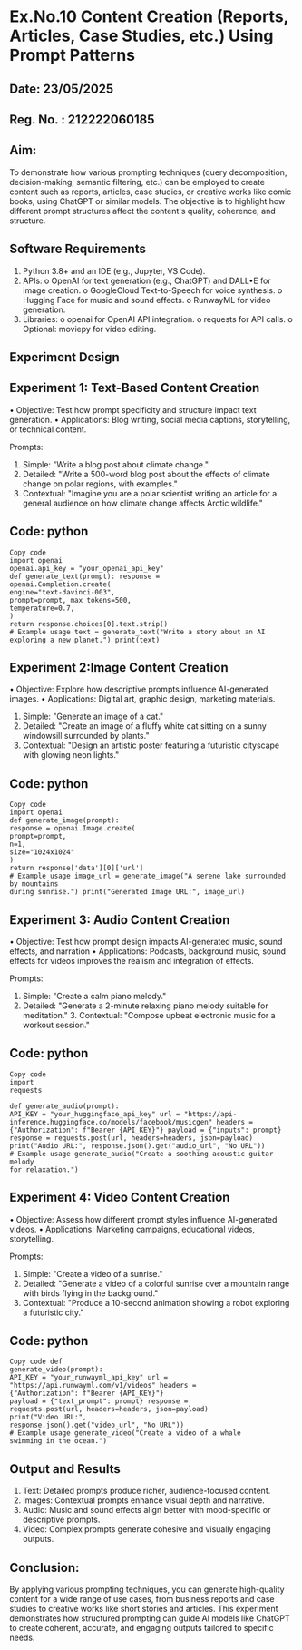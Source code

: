 # Ex.No.10 Content Creation (Reports, Articles, Case Studies, etc.) Using Prompt Patterns

## Date: 23/05/2025
## Reg. No. : 212222060185

## Aim:
To demonstrate how various prompting techniques (query decomposition, decision-making, semantic filtering, etc.) can be employed to create content such as reports, articles, case studies, or creative works like comic books, using ChatGPT or similar models. The objective is to highlight how different prompt structures affect the content's quality, coherence, and structure.

## Software Requirements
1. Python 3.8+ and an IDE (e.g., Jupyter, VS Code).
2.  APIs:
o OpenAI for text generation (e.g., ChatGPT) and DALL•E for image creation.
o GoogleCloud Text-to-Speech for voice synthesis.
o Hugging Face for music and sound effects.
o RunwayML for video generation.
3. Libraries:
o openai for OpenAI API integration.
o requests for API calls.
o Optional: moviepy for video editing.

## Experiment Design
## Experiment 1: Text-Based Content Creation
• Objective: Test how prompt specificity and structure impact text generation.
• Applications: Blog writing, social media captions, storytelling, or technical content.

Prompts:
1. Simple: "Write a blog post about climate change."
2. Detailed: "Write a 500-word blog post about the effects of climate change on polar regions, with examples."
3. Contextual: "Imagine you are a polar scientist writing an article for a general audience on how climate change affects Arctic wildlife."

## Code: python
```
Copy code
import openai
openai.api_key = "your_openai_api_key"
def generate_text(prompt): response =
openai.Completion.create(
engine="text-davinci-003",
prompt=prompt, max_tokens=500,
temperature=0.7,
)
return response.choices[0].text.strip()
# Example usage text = generate_text("Write a story about an AI
exploring a new planet.") print(text)
```

## Experiment 2:Image Content Creation
• Objective: Explore how descriptive prompts influence AI-generated images.
• Applications: Digital art, graphic design, marketing materials.

1. Simple: "Generate an image of a cat."
2. Detailed: "Create an image of a fluffy white cat sitting on a sunny windowsill surrounded by plants."
3. Contextual: "Design an artistic poster featuring a futuristic cityscape with glowing neon lights."
   
## Code: python
```
Copy code
import openai
def generate_image(prompt):
response = openai.Image.create(
prompt=prompt,
n=1,
size="1024x1024"
)
return response['data'][0]['url']
# Example usage image_url = generate_image("A serene lake surrounded by mountains
during sunrise.") print("Generated Image URL:", image_url)
```

## Experiment 3: Audio Content Creation
• Objective: Test how prompt design impacts AI-generated music, sound effects, and narration
• Applications: Podcasts, background music, sound effects for videos improves the realism and integration of effects.

Prompts:
1. Simple: "Create a calm piano melody."
2. Detailed: "Generate a 2-minute relaxing piano melody suitable for meditation." 3.
Contextual: "Compose upbeat electronic music for a workout session."

## Code: python
```
Copy code
import
requests

def generate_audio(prompt):
API_KEY = "your_huggingface_api_key" url = "https://api-
inference.huggingface.co/models/facebook/musicgen" headers =
{"Authorization": f"Bearer {API_KEY}"} payload = {"inputs": prompt}
response = requests.post(url, headers=headers, json=payload)
print("Audio URL:", response.json().get("audio_url", "No URL"))
# Example usage generate_audio("Create a soothing acoustic guitar melody
for relaxation.")
```

## Experiment 4: Video Content Creation
• Objective: Assess how different prompt styles influence AI-generated videos.
• Applications: Marketing campaigns, educational videos, storytelling.

Prompts:
1. Simple: "Create a video of a sunrise."
2. Detailed: "Generate a video of a colorful sunrise over a mountain range with birds flying in the background."
3. Contextual: "Produce a 10-second animation showing a robot exploring a futuristic city."

## Code: python 
```
Copy code def
generate_video(prompt):
API_KEY = "your_runwayml_api_key" url =
"https://api.runwayml.com/v1/videos" headers =
{"Authorization": f"Bearer {API_KEY}"}
payload = {"text_prompt": prompt} response =
requests.post(url, headers=headers, json=payload)
print("Video URL:",
response.json().get("video_url", "No URL"))
# Example usage generate_video("Create a video of a whale
swimming in the ocean.")
```

## Output and Results
1. Text: Detailed prompts produce richer, audience-focused content.
2. Images: Contextual prompts enhance visual depth and narrative.
3. Audio: Music and sound effects align better with mood-specific or descriptive prompts.
4. Video: Complex prompts generate cohesive and visually engaging outputs.

## Conclusion:
By applying various prompting techniques, you can generate high-quality content for a wide range of use cases, from business reports and case studies to creative works like short stories and articles. This experiment demonstrates how structured prompting can guide AI models like ChatGPT to create coherent, accurate, and engaging outputs tailored to specific needs.
